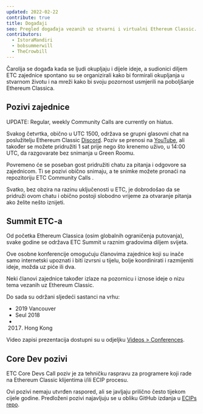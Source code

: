 ```yaml
---
updated: 2022-02-22
contribute: true
title: Događaji
seo: Pregled događaja vezanih uz stvarni i virtualni Ethereum Classic. ETC Summit i tjedni Community Call dobrodošli su svima!
contributors:
  - IstoraMandiri
  - bobsummerwill
  - TheCrowbill
---
```


Čarolija se događa kada se ljudi okupljaju i dijele ideje, a sudionici diljem ETC zajednice spontano su se organizirali kako bi formirali okupljanja u stvarnom životu i na mreži kako bi svoju pozornost usmjerili na poboljšanje Ethereum Classica.

## Pozivi zajednice

UPDATE:  Regular, weekly Community Calls are currently on hiatus.

Svakog četvrtka, obično u UTC 1500, održava se grupni glasovni chat na poslužitelju Ethereum Classic [Discord](https://ethereumclassic.org/discord). Poziv se prenosi na [YouTube](https://www.youtube.com/channel/UCp07VPnC1ejyAp5gMvvA4dw/videos), ali također se možete pridružiti 1 sat prije nego što krenemo uživo, u 14:00 UTC, da razgovarate bez snimanja u Green Roomu.

Povremeno će se poseban gost pridružiti chatu za pitanja i odgovore sa zajednicom. Ti se pozivi obično snimaju, a te snimke možete pronaći na repozitoriju ETC Community Calls [](https://github.com/ethereumclassic/community-calls).

Svatko, bez obzira na razinu uključenosti u ETC, je dobrodošao da se pridruži ovom chatu i obično postoji slobodno vrijeme za otvaranje pitanja ako želite nešto iznijeti.

## Summit ETC-a

Od početka Ethereum Classica (osim globalnih ograničenja putovanja), svake godine se održava ETC Summit u raznim gradovima diljem svijeta.

Ove osobne konferencije omogućuju članovima zajednice koji su inače samo internetski upoznati i biti izvrsni u tijelu, bolje koordinirati i razmijeniti ideje, možda uz piće ili dva.

Neki članovi zajednice također izlaze na pozornicu i iznose ideje o nizu tema vezanih uz Ethereum Classic.

Do sada su održani sljedeći sastanci na vrhu:

- 2019 Vancouver
- Seul 2018
- 2017. Hong Kong

Video zapisi prezentacija dostupni su u odjeljku [Videos > Conferences](/videos/conferences).

## Core Dev pozivi

ETC Core Devs Call poziv je za tehničku raspravu za programere koji rade na Ethereum Classic klijentima i/ili ECIP procesu.

Ovi pozivi nemaju utvrđen raspored, ali se javljaju prilično često tijekom cijele godine. Predloženi pozivi najavljuju se u obliku GitHub izdanja u [ECIPs repo](https://github.com/ethereumclassic/ECIPs/issues?q=is%3Aissue+Devs+Call).
